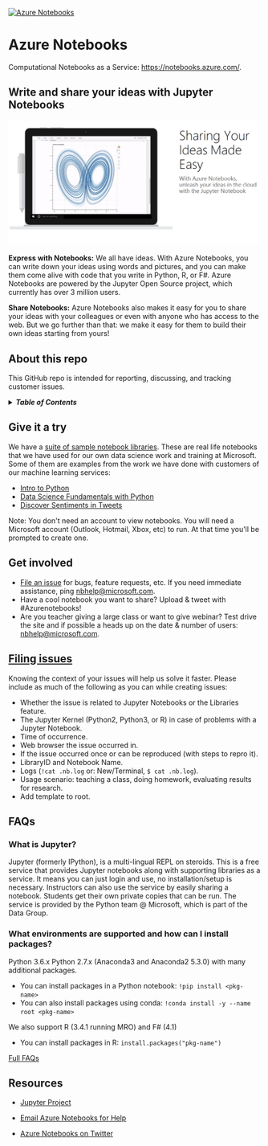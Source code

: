 [![Azure Notebooks](https://notebooks.azure.com/launch.png)](https://notebooks.azure.com/Microsoft/libraries/samples)

# Azure Notebooks

Computational Notebooks as a Service: <https://notebooks.azure.com/>.

## Write and share your ideas with Jupyter Notebooks

![banner](.github/aznb_github.png "banner")

**Express with Notebooks:**
  We all have ideas.  With Azure Notebooks, you can write down your ideas using
  words and pictures, and you can make them come alive with code that you write
  in Python, R, or F#.  Azure Notebooks are powered by the Jupyter Open Source
  project, which currently has over 3 million users.

**Share Notebooks:**
  Azure Notebooks also makes it easy for you to share your ideas with your
  colleagues or even with anyone who has access to the web.  But we go further
  than that: we make it easy for them to build their own ideas starting from
  yours!

## About this repo

This GitHub repo is intended for reporting, discussing, and tracking customer
issues.

<details>
<summary><strong><em>Table of Contents</em></strong></summary>

* [Give it a try](#give-it-a-try)
* [Get involved](#get-involved)
* [Filing issues](#filing-issues)
* [FAQs](#faqs)
* [Resources](#resources)
</details>

## Give it a try

We have a [suite of sample notebook libraries](https://notebooks.azure.com/Microsoft/libraries/).
These are real life notebooks that we have used for our own data science work and
training at Microsoft.  Some of them are examples from the work we have done
with customers of our machine learning services: 

* [Intro to Python](https://notebooks.azure.com/Microsoft/libraries/2018-Intro-Python)
* [Data Science Fundamentals with Python](https://notebooks.azure.com/rheartpython/libraries/PythonDS101)
* [Discover Sentiments in Tweets](https://notebooks.azure.com/Microsoft/libraries/2018-Sentiments/html/Discover%20Sentiments%20in%20Tweets.ipynb)

Note: You don't need an account to view notebooks.  You will need a Microsoft
account (Outlook, Hotmail, Xbox, etc) to run. At that time you'll be prompted to create one.

## Get involved

* [File an issue](https://github.com/Microsoft/AzureNotebooks/issues/new) for
  bugs, feature requests, etc.  If you need immediate assistance, ping
  <nbhelp@microsoft.com>.
* Have a cool notebook you want to share?  Upload & tweet with #Azurenotebooks!
* Are you teacher giving a large class or want to give webinar?  Test drive the
  site and if possible a heads up on the date & number of users:
  <nbhelp@microsoft.com>.

## [Filing issues](https://github.com/Microsoft/AzureNotebooks/issues/new)

Knowing the context of your issues will help us solve it faster. Please include
as much of the following as you can while creating issues:

* Whether the issue is related to Jupyter Notebooks or the Libraries feature.
* The Jupyter Kernel (Python2, Python3, or R) in case of problems with a
  Jupyter Notebook.
* Time of occurrence.
* Web browser the issue occurred in.
* If the issue occurred once or can be reproduced (with steps to repro it).
* LibraryID and Notebook Name.
* Logs (`!cat .nb.log` or: New/Terminal, `$ cat .nb.log`).
* Usage scenario: teaching a class, doing homework, evaluating results for
  research.
* Add template to root.

## FAQs

### What is Jupyter?

Jupyter (formerly IPython), is a multi-lingual REPL on steroids.  This is a
free service that provides Jupyter notebooks along with supporting libraries as
a service.  It means you can just login and use, no installation/setup is
necessary.  Instructors can also use the service by easily sharing a notebook.
Students get their own private copies that can be run.  The service is provided
by the Python team @ Microsoft, which is part of the Data Group.

### What environments are supported and how can I install packages?

Python 3.6.x Python 2.7.x (Anaconda3 and Anaconda2 5.3.0) with many additional
packages.
- You can install packages in a Python notebook: `!pip install <pkg-name>`
- You can also install packages using conda:
  `!conda install -y --name root <pkg-name>`

We also support R (3.4.1 running MRO) and F# (4.1)
- You can install packages in R: `install.packages("pkg-name")`

[Full FAQs](https://notebooks.azure.com/faq)

## Resources

* [Jupyter Project](https://jupyter.org/)

* [Email Azure Notebooks for Help](mailto:nbhelp@microsoft.com)

* [Azure Notebooks on Twitter](https://twitter.com/AzureNotebooks)

